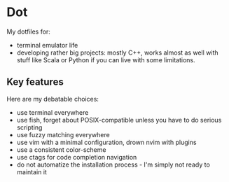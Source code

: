 <!-- vim: set colorcolumn=80: -->

# Dot

My dotfiles for:

- terminal emulator life
- developing rather big projects: mostly C++, works almost as well with stuff 
like Scala or Python if you can live with some limitations.

## Key features

Here are my debatable choices:

- use terminal everywhere
- use fish, forget about POSIX-compatible unless you have to do serious 
scripting
- use fuzzy matching everywhere
- use vim with a minimal configuration, drown nvim with plugins
- use a consistent color-scheme
- use ctags for code completion navigation
- do not automatize the installation process - I'm simply not ready to 
maintain it

